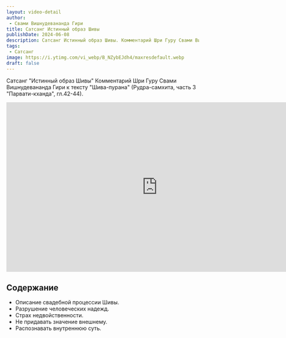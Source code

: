 ```yaml
---
layout: video-detail
author:
 - Свами Вишнудевананда Гири
title: Сатсанг Истинный образ Шивы
publishDate: 2024-06-08
description: Сатсанг Истинный образ Шивы. Комментарий Шри Гуру Свами Вишнудевананда Гири к тексту "Шива-пурана" (Рудра-самхита, часть 3 "Парвати-кханда", гл.42-44).
tags: 
 - Сатсанг
image: https://i.ytimg.com/vi_webp/B_NZybEJdh4/maxresdefault.webp
draft: false
---
```


 Сатсанг "Истинный образ Шивы"
Комментарий Шри Гуру Свами Вишнудевананда Гири к тексту "Шива-пурана" (Рудра-самхита, часть 3 "Парвати-кханда", гл.42-44).

<iframe width="790" height="444" src="https://www.youtube.com/embed/B_NZybEJdh4" frameborder="0" allowfullscreen=""></iframe> 

## Содержание

- Описание свадебной процессии Шивы.
- Разрушение человеческих надежд.
- Страх недвойственности.
- Не придавать значение внешнему.
- Распознавать внутреннюю суть.
